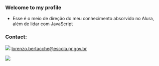 ### Welcome to my profile

- Esse é o meio de direção do meu conhecimento absorvido no Alura, além de lidar com JavaScript

### Contact: 

![](https://img.shields.io/badge/Gmail-D14836?style=for-the-badge&logo=gmail&logoColor=white) lorenzo.bertacche@escola.pr.gov.br 

![](https://media.tenor.com/2jmTtJMSXBsAAAAC/sfera-ebbasta.gif)
